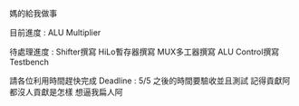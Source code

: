 媽的給我做事

目前進度 :
ALU
Multiplier 

待處理進度 :
Shifter撰寫
HiLo暫存器撰寫
MUX多工器撰寫
ALU Control撰寫
Testbench

請各位利用時間趕快完成 Deadline : 5/5
之後的時間要驗收並且測試
記得貢獻阿 都沒人貢獻是怎樣 想逼我扁人阿